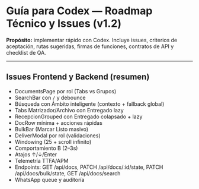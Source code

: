 # Guía para Codex — Roadmap Técnico y Issues (v1.2)

**Propósito:** implementar rápido con Codex. Incluye issues, criterios de aceptación, rutas sugeridas, firmas de funciones, contratos de API y checklist de QA.

---

## Issues Frontend y Backend (resumen)
- DocumentsPage por rol (Tabs vs Grupos)
- SearchBar con `/` y debounce
- Búsqueda con Ámbito inteligente (contexto + fallback global)
- Tabs Matrizador/Archivo con Entregado lazy
- RecepcionGrouped con Entregado colapsado + lazy
- DocRow mínima + acciones rápidas
- BulkBar (Marcar Listo masivo)
- DeliverModal por rol (validaciones)
- Windowing (25 + scroll infinito)
- Comportamiento B (2–3s)
- Atajos ↑/↓/Enter
- Telemetría TTFA/APM
- Endpoints: GET /api/docs, PATCH /api/docs/:id/state, PATCH /api/docs/bulk/state, GET /api/docs/search
- WhatsApp queue y auditoría
